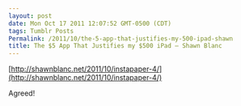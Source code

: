 ```yaml
---
layout: post
date: Mon Oct 17 2011 12:07:52 GMT-0500 (CDT)
tags: Tumblr Posts
Permalink: /2011/10/the-5-app-that-justifies-my-500-ipad-shawn
title: The $5 App That Justifies my $500 iPad — Shawn Blanc
---
```


[http://shawnblanc.net/2011/10/instapaper-4/](http://shawnblanc.net/2011/10/instapaper-4/)

Agreed!
